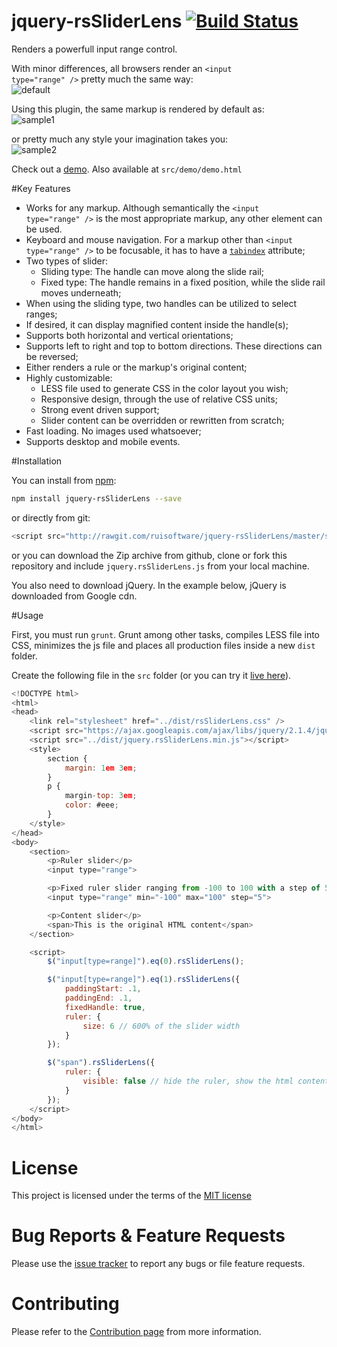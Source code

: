 # jquery-rsSliderLens [![Build Status](https://travis-ci.org/ruisoftware/jquery-rsSliderLens.svg?branch=master)](https://travis-ci.org/ruisoftware/jquery-rsSliderLens)
Renders a powerfull input range control.<br>

With minor differences, all browsers render an <code>&lt;input type="range" /&gt;</code> pretty much the same way:  
![default](https://cloud.githubusercontent.com/assets/428736/20031930/0c3e0f5c-a391-11e6-923f-c080e0fbe0e9.png)

Using this plugin, the same markup is rendered by default as:  
![sample1](https://cloud.githubusercontent.com/assets/428736/20031939/2a682e2c-a391-11e6-961d-47d5f3a95969.png)

or pretty much any style your imagination takes you:  
![sample2](https://cloud.githubusercontent.com/assets/428736/20239024/996dca94-a908-11e6-9e8f-f00fb7f37069.png)

Check out a [demo](https://codepen.io/ruisoftware/pen/mOEeOp).
Also available at `src/demo/demo.html`

#Key Features
 - Works for any markup. Although semantically the <code>&lt;input type="range" /&gt;</code> is the most appropriate markup, any other element can be used.
 - Keyboard and mouse navigation. For a markup other than <code>&lt;input type="range" /&gt;</code> to be focusable, it has to have a <code>[tabindex](https://developer.mozilla.org/en-US/docs/Web/HTML/Global_attributes/tabindex)</code> attribute;
 - Two types of slider:
    - Sliding type: The handle can move along the slide rail;
    - Fixed type: The handle remains in a fixed position, while the slide rail moves underneath;
 - When using the sliding type, two handles can be utilized to select ranges;
 - If desired, it can display magnified content inside the handle(s);
 - Supports both horizontal and vertical orientations;
 - Supports left to right and top to bottom directions. These directions can be reversed;
 - Either renders a rule or the markup's original content;
 - Highly customizable:
    - LESS file used to generate CSS in the color layout you wish;
    - Responsive design, through the use of relative CSS units;
    - Strong event driven support;
    - Slider content can be overridden or rewritten from scratch;
 - Fast loading. No images used whatsoever;
 - Supports desktop and mobile events.
 
#Installation

You can install from [npm](https://www.npmjs.com/):
````bash
npm install jquery-rsSliderLens --save
````
or directly from git:
````javascript
<script src="http://rawgit.com/ruisoftware/jquery-rsSliderLens/master/src/jquery.rsSliderLens.js"></script>
````
or you can download the Zip archive from github, clone or fork this repository and include `jquery.rsSliderLens.js` from your local machine.

You also need to download jQuery. In the example below, jQuery is downloaded from Google cdn.

#Usage

First, you must run `grunt`. Grunt among other tasks, compiles LESS file into CSS, minimizes the js file and places all production files inside a new `dist` folder.<br>

Create the following file in the `src` folder (or you can try it [live here](https://codepen.io/ruisoftware/pen/XNdNZL)).

````javascript
<!DOCTYPE html>
<html>
<head>
    <link rel="stylesheet" href="../dist/rsSliderLens.css" />
    <script src="https://ajax.googleapis.com/ajax/libs/jquery/2.1.4/jquery.min.js"></script>
    <script src="../dist/jquery.rsSliderLens.min.js"></script>
    <style>
        section {
            margin: 1em 3em;
        }
        p {
            margin-top: 3em;
            color: #eee;
        }
    </style>
</head>
<body>
    <section>
        <p>Ruler slider</p>
        <input type="range">

        <p>Fixed ruler slider ranging from -100 to 100 with a step of 5</p>
        <input type="range" min="-100" max="100" step="5">

        <p>Content slider</p>
        <span>This is the original HTML content</span>
    </section>

    <script>
        $("input[type=range]").eq(0).rsSliderLens();

        $("input[type=range]").eq(1).rsSliderLens({
            paddingStart: .1,
            paddingEnd: .1,
            fixedHandle: true,
            ruler: {
                size: 6 // 600% of the slider width
            }
        });

        $("span").rsSliderLens({
            ruler: {
                visible: false // hide the ruler, show the html content
            }
        });
    </script>
</body>
</html>

````
# License
This project is licensed under the terms of the [MIT license](https://opensource.org/licenses/mit-license.php)

# Bug Reports & Feature Requests
Please use the [issue tracker](https://github.com/ruisoftware/jquery-rsSliderLens/issues) to report any bugs or file feature requests.

# Contributing
Please refer to the [Contribution page](https://github.com/ruisoftware/jquery-rsSliderLens/blob/master/CONTRIBUTING.md) from more information.
